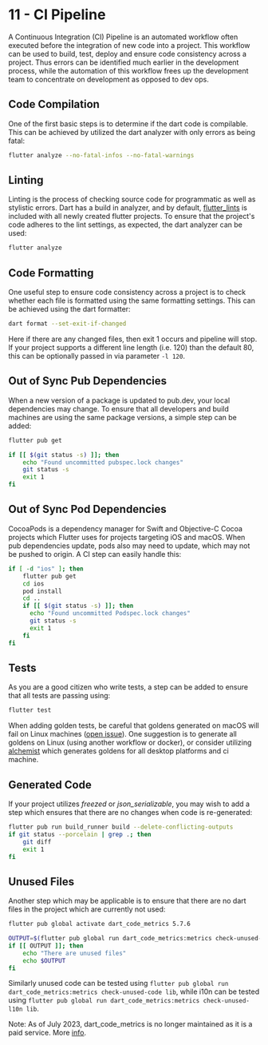 # 11 - CI Pipeline

A Continuous Integration (CI) Pipeline is an automated workflow often executed before the integration of new code into a project. This workflow can be used to build, test, deploy and ensure code consistency across a project. Thus errors can be identified much earlier in the development process, while the automation of this workflow frees up the development team to concentrate on development as opposed to dev ops.

## Code Compilation

One of the first basic steps is to determine if the dart code is compilable. This can be achieved by utilized the dart analyzer with only errors as being fatal:

```sh
flutter analyze --no-fatal-infos --no-fatal-warnings
```

## Linting

Linting is the process of checking source code for programmatic as well as stylistic errors. Dart has a build in analyzer, and by default, [flutter_lints](https://pub.dev/packages/flutter_lints) is included with all newly created flutter projects. To ensure that the project's code adheres to the lint settings, as expected, the dart analyzer can be used:

```sh
flutter analyze
```

## Code Formatting

One useful step to ensure code consistency across a project is to check whether each file is formatted using the same formatting settings. This can be achieved using the dart formatter:

```sh
dart format --set-exit-if-changed
```

Here if there are any changed files, then exit 1 occurs and pipeline will stop. If your project supports a different line length (i.e. 120) than the default 80, this can be optionally passed in via parameter `-l 120`.

## Out of Sync Pub Dependencies

When a new version of a package is updated to pub.dev, your local dependencies may change. To ensure that all developers and build machines are using the same package versions, a simple step can be added:

```sh
flutter pub get

if [[ $(git status -s) ]]; then
    echo "Found uncommitted pubspec.lock changes"
    git status -s
    exit 1
fi
```

## Out of Sync Pod Dependencies

CocoaPods is a dependency manager for Swift and Objective-C Cocoa projects which Flutter uses for projects targeting iOS and macOS. When pub dependencies update, pods also may need to update, which may not be pushed to origin. A CI step can easily handle this:

```sh
if [ -d "ios" ]; then
    flutter pub get
    cd ios
    pod install
    cd ..
    if [[ $(git status -s) ]]; then
      echo "Found uncommitted Podspec.lock changes"
      git status -s
      exit 1
    fi
fi
```

## Tests

As you are a good citizen who write tests, a step can be added to ensure that all tests are passing using:

```sh
flutter test
```

When adding golden tests, be careful that goldens generated on macOS will fail on Linux machines ([open issue](https://github.com/flutter/flutter/issues/56383)). One suggestion is to generate all goldens on Linux (using another workflow or docker), or consider utilizing [alchemist](https://pub.dev/packages/alchemist) which generates goldens for all desktop platforms and ci machine.

## Generated Code

If your project utilizes *freezed* or *json_serializable*, you may wish to add a step which ensures that there are no changes when code is re-generated:

```sh
flutter pub run build_runner build --delete-conflicting-outputs
if git status --porcelain | grep .; then
    git diff
    exit 1
fi
```

## Unused Files

Another step which may be applicable is to ensure that there are no dart files in the project which are currently not used:

```sh
flutter pub global activate dart_code_metrics 5.7.6

OUTPUT=$(flutter pub global run dart_code_metrics:metrics check-unused-files lib)
if [[ OUTPUT ]]; then
    echo "There are unused files"
    echo $OUTPUT
fi
```

Similarly unused code can be tested using `flutter pub global run dart_code_metrics:metrics check-unused-code lib`, while i10n can be tested using `flutter pub global run dart_code_metrics:metrics check-unused-l10n lib`.

Note: As of July 2023, dart_code_metrics is no longer maintained as it is a paid service. More [info](https://dcm.dev/).

